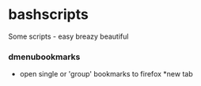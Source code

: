 # bashscripts
Some scripts  - easy breazy beautiful 
 
### dmenubookmarks 
   - open single or 'group' bookmarks to firefox *new tab

